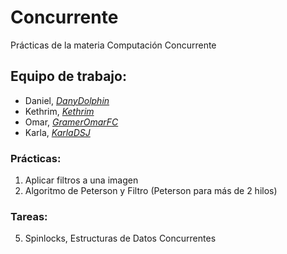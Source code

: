 # Concurrente
Prácticas de la materia Computación Concurrente 

## Equipo de trabajo:
- Daniel, [*DanyDolphin*](https://github.com/DanyDolphin)
- Kethrim, [*Kethrim*](https://github.com/Kethrim)
- Omar, [*GramerOmarFC*](https://github.com/GramerOmarFC)
- Karla, [*KarlaDSJ*](https://github.com/KarlaDSJ)

### Prácticas:
 1. Aplicar filtros a una imagen 
 2. Algoritmo de Peterson y Filtro (Peterson para más de 2 hilos)

### Tareas:
 5. Spinlocks, Estructuras de Datos Concurrentes
